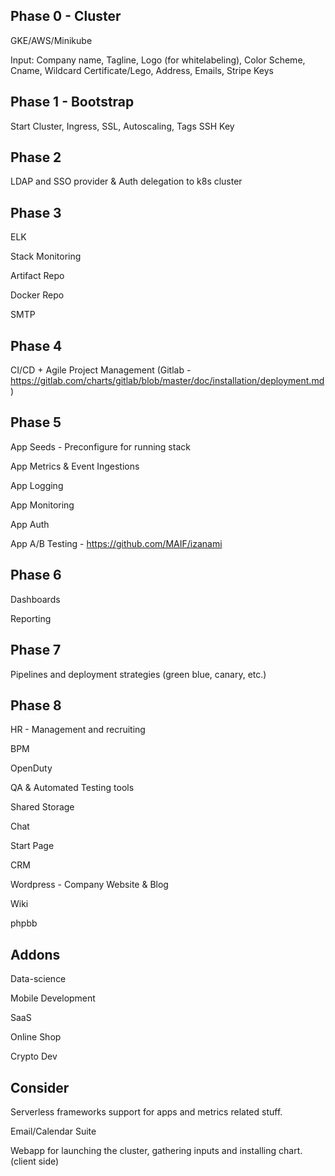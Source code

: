 Phase 0 - Cluster
-------
GKE/AWS/Minikube

Input: Company name, Tagline, Logo (for whitelabeling), Color Scheme, Cname, Wildcard Certificate/Lego, Address, Emails, Stripe Keys

Phase 1 - Bootstrap
-------
Start Cluster, Ingress, SSL, Autoscaling, Tags
SSH Key

Phase 2
-------
LDAP and SSO provider & Auth delegation to k8s cluster

Phase 3
-------
ELK

Stack Monitoring

Artifact Repo

Docker Repo

SMTP

Phase 4
-------
CI/CD + Agile Project Management (Gitlab - https://gitlab.com/charts/gitlab/blob/master/doc/installation/deployment.md)

Phase 5
-------
App Seeds - Preconfigure for running stack

App Metrics & Event Ingestions

App Logging

App Monitoring

App Auth

App A/B Testing - https://github.com/MAIF/izanami

Phase 6
-------
Dashboards

Reporting

Phase 7
-------
Pipelines and deployment strategies (green blue, canary, etc.)

Phase 8
-------
HR - Management and recruiting

BPM

OpenDuty

QA & Automated Testing tools

Shared Storage

Chat

Start Page

CRM

Wordpress - Company Website & Blog

Wiki

phpbb

Addons
-------
Data-science

Mobile Development

SaaS

Online Shop

Crypto Dev

Consider
--------
Serverless frameworks support for apps and metrics related stuff.

Email/Calendar Suite

Webapp for launching the cluster, gathering inputs and installing chart. (client side)
